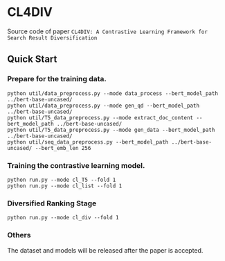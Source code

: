 # CL4DIV
Source code of paper ```CL4DIV: A Contrastive Learning Framework for Search Result Diversification```

## Quick Start
### Prepare for the training data. 
```
python util/data_preprocess.py --mode data_process --bert_model_path ../bert-base-uncased/
python util/data_preprocess.py --mode gen_qd --bert_model_path ../bert-base-uncased/
python util/T5_data_preprocess.py --mode extract_doc_content --bert_model_path ../bert-base-uncased/
python util/T5_data_preprocess.py --mode gen_data --bert_model_path ../bert-base-uncased/
python util/seq_data_preprocess.py --bert_model_path ../bert-base-uncased/ --bert_emb_len 256
```

### Training the contrastive learning model. 
```
python run.py --mode cl_T5 --fold 1
python run.py --mode cl_list --fold 1
```

### Diversified Ranking Stage
```
python run.py --mode cl_div --fold 1
```

### Others
The dataset and models will be released after the paper is accepted. 
